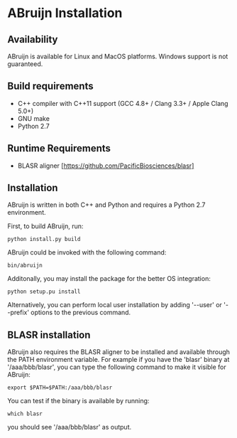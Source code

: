 ABruijn Installation
====================

Availability
------------

ABruijn is available for Linux and MacOS platforms. Windows support is not guaranteed.


Build requirements
------------------

* C++ compiler with C++11 support (GCC 4.8+ / Clang 3.3+ / Apple Clang 5.0+)
* GNU make
* Python 2.7


Runtime Requirements
--------------------

* BLASR aligner [https://github.com/PacificBiosciences/blasr]


Installation
------------

ABruijn is written in both C++ and Python and requires a Python 2.7 environment.

First, to build ABruijn, run:

    python install.py build

ABruijn could be invoked with the following command:

    bin/abruijn

Additonally, you may install the package for the better OS integration:

    python setup.pu install

Alternatively, you can perform local user installation by adding '--user' or '--prefix'
options to the previous command.

BLASR installation
------------------

ABruijn also requires the BLASR aligner to be installed and available through the PATH environment variable.
For example if you have the 'blasr' binary at '/aaa/bbb/blasr', you can type the following command
to make it visible for ABruijn:

    export $PATH=$PATH:/aaa/bbb/blasr

You can test if the binary is available by running:

    which blasr

you should see '/aaa/bbb/blasr' as output.
